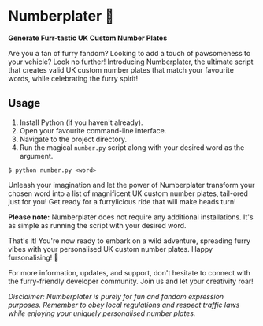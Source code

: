 # Numberplater 🦊

**Generate Furr-tastic UK Custom Number Plates**

Are you a fan of furry fandom? Looking to add a touch of pawsomeness to your vehicle? Look no further! Introducing Numberplater, the ultimate script that creates valid UK custom number plates that match your favourite words, while celebrating the furry spirit!

## Usage

1. Install Python (if you haven't already).
2. Open your favourite command-line interface.
3. Navigate to the project directory.
4. Run the magical `number.py` script along with your desired word as the argument.

```console
$ python number.py <word>
```

Unleash your imagination and let the power of Numberplater transform your chosen word into a list of magnificent UK custom number plates, tail-ored just for you! Get ready for a furrylicious ride that will make heads turn!

**Please note:** Numberplater does not require any additional installations. It's as simple as running the script with your desired word.

That's it! You're now ready to embark on a wild adventure, spreading furry vibes with your personalised UK custom number plates. Happy fursonalising! 🐾

For more information, updates, and support, don't hesitate to connect with the furry-friendly developer community. Join us and let your creativity roar!

*Disclaimer: Numberplater is purely for fun and fandom expression purposes. Remember to obey local regulations and respect traffic laws while enjoying your uniquely personalised number plates.*